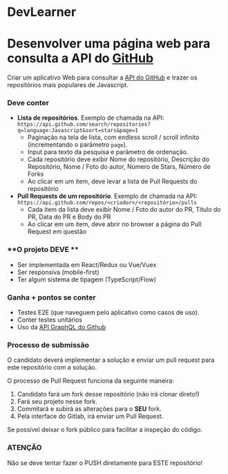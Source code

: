 # DevLearner

# Desenvolver uma página web para consulta a API do [GitHub](https://github.com)

Criar um aplicativo Web para consultar a [API do GitHub](https://developer.github.com/v3/) e trazer os repositórios mais populares de Javascript.

### **Deve conter** ###

- __Lista de repositórios__. Exemplo de chamada na API: `https://api.github.com/search/repositories?q=language:Javascript&sort=stars&page=1`
  * Paginação na tela de lista, com endless scroll / scroll infinito (incrementando o parâmetro `page`).
  * Input para texto da pesquisa e parâmetro de ordenação.
  * Cada repositório deve exibir Nome do repositório, Descrição do Repositório, Nome / Foto do autor, Número de Stars, Número de Forks
  * Ao clicar em um item, deve levar a lista de Pull Requests do repositório
- __Pull Requests de um repositório__. Exemplo de chamada na API: `https://api.github.com/repos/<criador>/<repositório>/pulls`
  * Cada item da lista deve exibir Nome / Foto do autor do PR, Título do PR, Data do PR e Body do PR
  * Ao clicar em um item, deve abrir no browser a página do Pull Request em questão

### **O projeto DEVE ** ##
* Ser implementada em React/Redux ou Vue/Vuex
* Ser responsiva (mobile-first)
* Ter algum sistema de tipagem (TypeScript/Flow)

### **Ganha + pontos se conter** ###

* Testes E2E (que naveguem pelo aplicativo como casos de uso).
* Conter testes unitários
* Uso da [API GraphQL do Github](https://developer.github.com/v4/)

### **Processo de submissão** ###

O candidato deverá implementar a solução e enviar um pull request para este repositório com a solução.

O processo de Pull Request funciona da seguinte maneira:

1. Candidato fará um fork desse repositório (não irá clonar direto!)
2. Fará seu projeto nesse fork.
3. Commitará e subirá as alterações para o __SEU__ fork.
4. Pela interface do Gitlab, irá enviar um Pull Request.

Se possível deixar o fork público para facilitar a inspeção do código.

### **ATENÇÃO** ###

Não se deve tentar fazer o PUSH diretamente para ESTE repositório!
